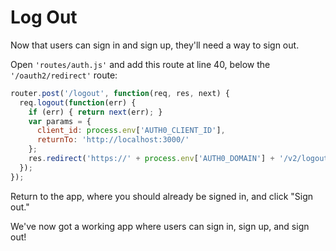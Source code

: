 # Log Out

Now that users can sign in and sign up, they'll need a way to sign out.

Open `'routes/auth.js'` and add this route at line 40, below the
`'/oauth2/redirect'` route:

```js
router.post('/logout', function(req, res, next) {
  req.logout(function(err) {
    if (err) { return next(err); }
    var params = {
      client_id: process.env['AUTH0_CLIENT_ID'],
      returnTo: 'http://localhost:3000/'
    };
    res.redirect('https://' + process.env['AUTH0_DOMAIN'] + '/v2/logout?' + qs.stringify(params));
  });
});
```

Return to the app, where you should already be signed in, and click "Sign out."

We've now got a working app where users can sign in, sign up, and sign out!
